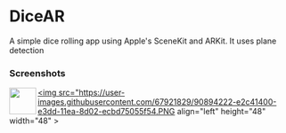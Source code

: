 # DiceAR
A simple dice rolling app using Apple's SceneKit and ARKit. It uses plane detection 

### Screenshots
<a href="url"><img src="https://user-images.githubusercontent.com/67921829/90894202-d9d34280-e3dd-11ea-940e-cbe5c488a847.PNG" align="left" height="48" width="48" ></a>
<a href="url"><img src="https://user-images.githubusercontent.com/67921829/90894222-e2c41400-e3dd-11ea-8d02-ecbd75055f54.PNG align="left" height="48" width="48" ></a>


